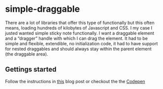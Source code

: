 # simple-draggable

There are a lot of libraries that offer this type of functionally but this often means, loading hundreds of kilobytes of Javascript and CSS. I my case I justed wanted simple sticky note functionally. I want a draggable element and a “dragger” handle with which I can drag the element. It had to be simple and flexible, extendible, no initialization code, it had to have support for nested draggables and should always stay within the parent element (the draggable area).

## Gettings started

Follow the instructions in [this](https://esstudio.site/2018/11/01/create-draggable-elements-with-javascript.html) blog post or checkout the the [Codepen](https://codepen.io/Afirus/pen/rqXxQy)
